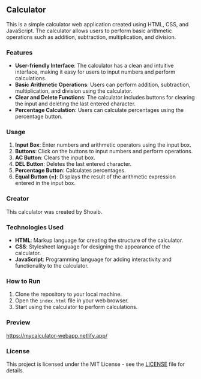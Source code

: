 ## Calculator

This is a simple calculator web application created using HTML, CSS, and JavaScript. The calculator allows users to perform basic arithmetic operations such as addition, subtraction, multiplication, and division.

### Features

- **User-friendly Interface**: The calculator has a clean and intuitive interface, making it easy for users to input numbers and perform calculations.
- **Basic Arithmetic Operations**: Users can perform addition, subtraction, multiplication, and division using the calculator.
- **Clear and Delete Functions**: The calculator includes buttons for clearing the input and deleting the last entered character.
- **Percentage Calculation**: Users can calculate percentages using the percentage button.

### Usage

1. **Input Box**: Enter numbers and arithmetic operators using the input box.
2. **Buttons**: Click on the buttons to input numbers and perform operations.
3. **AC Button**: Clears the input box.
4. **DEL Button**: Deletes the last entered character.
5. **Percentage Button**: Calculates percentages.
6. **Equal Button (=)**: Displays the result of the arithmetic expression entered in the input box.

### Creator

This calculator was created by Shoaib.

### Technologies Used

- **HTML**: Markup language for creating the structure of the calculator.
- **CSS**: Stylesheet language for designing the appearance of the calculator.
- **JavaScript**: Programming language for adding interactivity and functionality to the calculator.

### How to Run

1. Clone the repository to your local machine.
2. Open the `index.html` file in your web browser.
3. Start using the calculator to perform calculations.

### Preview

https://mycalculator-webapp.netlify.app/
### License

This project is licensed under the MIT License - see the [LICENSE](LICENSE) file for details.
